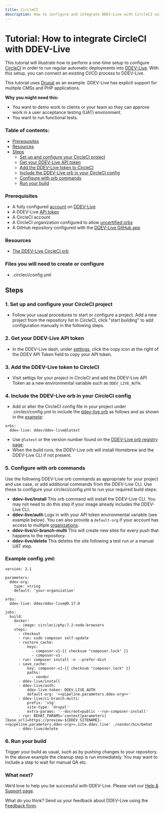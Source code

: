 ```yaml
---
title: CircleCI
description: How to configure and integrate DDEV-Live with CircleCI using an API token 
---
```

# Tutorial: How to integrate CircleCI with DDEV-Live

This tutorial will illustrate how to perform a one-time setup to configure [CircleCI](https://circleci.com/) in order to run regular automatic deployments into [DDEV-Live](https://ddev.com/ddev-live/). With this setup, you can connect an existing CI/CD process to DDEV-Live.

This tutorial uses [Drupal](https://docs.ddev.com/drupal-guide/) as an example. DDEV-Live has explicit support for multiple CMSs and PHP applications.

**Why you might need this:**

- You want to demo work to clients or your team so they can approve work in a user acceptance testing (UAT) environment.
- You want to run functional tests.

### Table of contents:
- [Prerequisites](#prerequisites)
- [Resources](#resources)
- [Steps](#steps)
  -  [Set up and configure your CircleCI project](#1-set-up-and-configure-your-CircleCI-project)
  - [Get your DDEV-Live API token](#2-Get-your-DDEV-Live-API-token)
  - [Add the DDEV-Live token to CircleCI](#3-Add-the-DDEV-Live-token-to-CircleCI)
  - [Include the DDEV-Live orb in your CircleCI config](#4-Include-the-DDEV-Live-orb-in-your-CircleCI-config)
  - [Configure with orb commands](#5-Configure-with-orb-commands)
  - [Run your build](#6-Run-your-build)

### Prerequisites
- A fully configured [account](account-types.md) on [DDEV-Live](https://dash.ddev.com/)
- A DDEV-Live [API token](https://docs.ddev.com/authentication/#authenticating-with-a-token)
- A CircleCI account
- A CircleCI organization configured to allow [uncertified orbs](https://circleci.com/docs/2.0/using-orbs/#certified-vs-3rd-party-orbs)
- A GitHub repository configured with the [DDEV-Live GitHub app](https://docs.ddev.com/github/#install-the-ddev-live-github-app)

### Resources
- [The DDEV-Live CircleCI orb](https://circleci.com/orbs/registry/orb/ddev/ddev-live)

### Files you will need to create or configure 
- .circleci/config.yml

## Steps
### 1. Set up and configure your CircleCI project 
- Follow your usual procedures to start or configure a project. Add a new project from the repository list in CircleCI, click "start building" to add configuration manually in the following steps.
### 2. Get your DDEV-Live API token
- In the DDEV-Live dash, under [settings](https://dash.ddev.com/settings/), click the copy icon at the right of the DDEV API Token field to copy your API token.
### 3. Add the DDEV-Live token to CircleCI
- Visit settigs for your project in CircleCI and add the DDEV-Live API Token as a new environmental variable such as `DDEV_LIVE_AUTH`.
### 4. Include the DDEV-Live orb in your CircleCI config
- Add or alter the CircleCI config file in your project under .circleci/config.yml to include the [ddev-live orb](https://circleci.com/orbs/registry/orb/ddev/ddev-live) as follows and as shown in the [example](#Example-config.yml): 
```
orbs:
  ddev-live: ddev/ddev-live@latest
```
- Use `@latest` or the version number found on the [DDEV-Live orb registry page](https://circleci.com/orbs/registry/orb/ddev/ddev-live).
- When the build runs, the DDEV-Live orb will install Homebrew and the DDEV-Live CLI if not present.

### 5. Configure with orb commands
Use the following DDEV-Live orb commands as appropriate for your project and use case, or add additional commands from the DDEV-Live CLI. Use these to configure your circleci/config.yml to run your required build steps:

- **ddev-live/install** This orb command will install the DDEV-Live CLI. You may not need to do this step if your image already includes the DDEV-Live CLI.
- **ddev-live/auth** Logs in with your API token environmental variable (see example below). You can also provide a `default-org` if your account has access to multiple [organizations](https://docs.ddev.com/organizations/).
- **ddev-live/ci-branch-multi** This will create new sites for every push that happens to the repository.
- **ddev-live/delete** This deletes the site following a test run or a manual UAT step.

### Example config.yml:
```
version: 2.1

parameters:
  ddev-org:
    type: string
    default: 'your-organization'

orbs:
  ddev-live: ddev/ddev-live@0.17.0

jobs:
  build:
    docker:
      - image: circleci/php:7.2-node-browsers
    steps:
      - checkout
      - run: sudo composer self-update
      - restore_cache:
          keys:
            - composer-v1-{{ checksum "composer.lock" }}
            - composer-v1-
      - run: composer install -n --prefer-dist
      - save_cache:
          key: composer-v1-{{ checksum "composer.lock" }}
          paths:
            - vendor
      - ddev-live/install
      - ddev-live/auth:
          ddev-live-token: DDEV_LIVE_AUTH
          default-org: '<<pipeline.parameters.ddev-org>>'
      - ddev-live/ci-branch-multi:
          prefix: 'stg'
          site-type: 'drupal'
          extra-params: '--docroot=public --run-composer-install'
      - run: BEHAT_PARAMS='context[parameters][base_url]=https://preview-${DDEV_SITENAME}-<<pipeline.parameters.ddev-org>>.site.ddev.live' ./vendor/bin/behat
      - ddev-live/delete
```

### 6. Run your build
Trigger your build as usual, such as by pushing changes to your repository. In the above example the cleanup step is run immediately. You may want to include a step to wait for manual QA etc. 

### What next? 
We’d love to help you be successful with DDEV-Live. Please visit our [Help & Support page](https://docs.ddev.com/support/).

What do you think? Send us your feedback about DDEV-Live using the [Feedback form](https://dash.ddev.com/feedback/).
